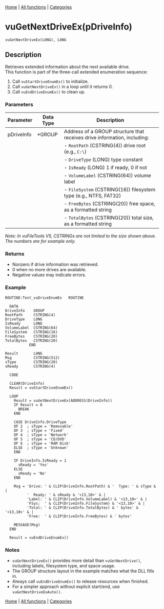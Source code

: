 [Home](../index.md) | [All functions](index.md) | [Categories](../categories/index.md)

# vuGetNextDriveEx(pDriveInfo)

```Prototype
vuGetNextDriveEx(LONG), LONG
```


## Description
Retrieves extended information about the next available drive.  
This function is part of the three-call extended enumeration sequence:

1. Call `vuStartDriveEnumEx()` to initialize.  
2. Call `vuGetNextDriveEx()` in a loop until it returns 0.  
3. Call `vuEndDriveEnumEx()` to clean up.

### Parameters

| Parameter   | Data Type   | Description                                                                 |
|-------------|-------------|-----------------------------------------------------------------------------|
| pDriveInfo  | *GROUP      | Address of a GROUP structure that receives drive information, including:    |
|             |             | - `RootPath` (CSTRING(4))  drive root (e.g., `C:\`)                        |
|             |             | - `DriveType` (LONG)  type constant                                        |
|             |             | - `IsReady` (LONG)  1 if ready, 0 if not                                   |
|             |             | - `VolumeLabel` (CSTRING(64))  volume label                                |
|             |             | - `FileSystem` (CSTRING(16))  filesystem type (e.g., NTFS, FAT32)          |
|             |             | - `FreeBytes` (CSTRING(20))  free space, as a formatted string             |
|             |             | - `TotalBytes` (CSTRING(20))  total size, as a formatted string            |

_Note: In vuFileTools V5, CSTRINGs are not limited to the size shown above. The numbers are for example only._

### Returns
- Nonzero if drive information was retrieved.  
- 0 when no more drives are available.  
- Negative values may indicate errors.

### Example

```Clarion
ROUTINE:Test_vuDriveEnumEx   ROUTINE

  DATA
DriveInfo    GROUP
RootPath     CSTRING(4)
DriveType    LONG
IsReady      LONG
VolumeLabel  CSTRING(64)
FileSystem   CSTRING(16)
FreeBytes    CSTRING(20)
TotalBytes   CSTRING(20)
           END

Result       LONG
Msg          CSTRING(512)
sType        CSTRING(20)
sReady       CSTRING(4)

  CODE

  CLEAR(DriveInfo)
  Result = vuStartDriveEnumEx()

  LOOP
    Result = vuGetNextDriveEx(ADDRESS(DriveInfo))
    IF Result = 0
      BREAK
    END

    CASE DriveInfo.DriveType
    OF 2  ; sType = 'Removable'
    OF 3  ; sType = 'Fixed'
    OF 4  ; sType = 'Network'
    OF 5  ; sType = 'CD/DVD'
    OF 6  ; sType = 'RAM Disk'
    ELSE  ; sType = 'Unknown'
    END

    IF DriveInfo.IsReady = 1
      sReady = 'Yes'
    ELSE
      sReady = 'No'
    END

    Msg = 'Drive: ' & CLIP(DriveInfo.RootPath) & '  Type: ' & sType & |
          '  Ready: ' & sReady & '<13,10>' & |
          'Label: ' & CLIP(DriveInfo.VolumeLabel) & '<13,10>' & |
          'FSys:  ' & CLIP(DriveInfo.FileSystem) & '<13,10>' & |
          'Total: ' & CLIP(DriveInfo.TotalBytes) & ' bytes' & '<13,10>' & |
          'Free:  ' & CLIP(DriveInfo.FreeBytes) & ' bytes'

    MESSAGE(Msg)
  END

  Result = vuEndDriveEnumEx()
```

### Notes
- `vuGetNextDriveEx()` provides more detail than `vuGetNextDrive()`, including labels, filesystem type, and space usage.  
- The GROUP structure layout in the example matches what the DLL fills in.  
- Always call `vuEndDriveEnumEx()` to release resources when finished.  
- For a simpler approach without explicit start/end, use `vuGetNextDriveExAuto()`.

[Home](../index.md) | [All functions](index.md) | [Categories](../categories/index.md)
